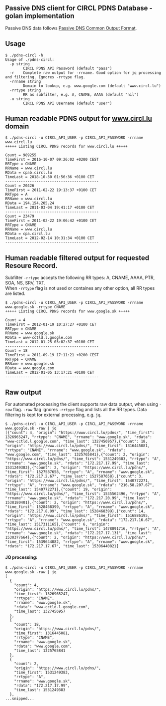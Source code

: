 ## Passive DNS client for CIRCL PDNS Database - golan implementation
Passive DNS data follows [Passive DNS Common Output Format](https://www.ietf.org/archive/id/draft-dulaunoy-dnsop-passive-dns-cof-01.txt).  

## Usage
```
$ ./pdns-circl -h
Usage of ./pdns-circl:
  -p string
    	CIRCL PDNS API Password (default "pass")
  -r	Complete raw output for -rrname. Good option for jq processing and filtering. Ignores -rrtype flag.
  -rrname string
    	Domain to lookup, e.g. www.google.com (default "www.circl.lu")
  -rrtype string
    	RR as subfilter, e.g. A, CNAME, AAAA (default "nil")
  -u string
    	CIRCL PDNS API Username (default "user")
```


## Human readable PDNS output for www.circl.lu domain
```
$ ./pdns-circl -u CIRCL_API_USER -p CIRCL_API_PASSWORD -rrname www.circl.lu 
+++++ Listing CIRCL PDNS records for www.circl.lu +++++

Count = 989255
TimeFirst = 2016-10-07 09:26:02 +0200 CEST
RRType = CNAME
RRName = www.circl.lu
RData = cpab.circl.lu
TimeLast = 2018-10-30 01:56:36 +0100 CET
------------------------------------------
Count = 20426
TimeFirst = 2011-02-22 19:13:37 +0100 CET
RRType = A
RRName = www.circl.lu
RData = 194.154.205.24
TimeLast = 2011-03-04 19:41:17 +0100 CET
------------------------------------------
Count = 23479
TimeFirst = 2011-02-22 19:06:42 +0100 CET
RRType = CNAME
RRName = www.circl.lu
RData = cpa.circl.lu
TimeLast = 2012-02-14 10:31:34 +0100 CET
------------------------------------------
```

## Human readable filtered output for requested Resoure Record.
Subfilter `-rrtype` accepts the following RR types: A, CNAME, AAAA, PTR, SOA, NS, SRV, TXT.  
When `-rrtype` flag is not used or containes any other option, all RR types are listed.
```
$ ./pdns-circl -u CIRCL_API_USER -p CIRCL_API_PASSWORD -rrname www.google.sk -rrtype CNAME
+++++ Listing CIRCL PDNS records for www.google.sk +++++

Count = 4
TimeFirst = 2012-01-19 10:27:27 +0100 CET
RRType = CNAME
RRName = www.google.sk
RData = www-cctld.l.google.com
TimeLast = 2012-01-25 03:02:37 +0100 CET
------------------------------------------
Count = 18
TimeFirst = 2011-09-19 17:11:21 +0200 CEST
RRType = CNAME
RRName = www.google.sk
RData = www.google.com
TimeLast = 2012-01-05 13:17:21 +0100 CET
------------------------------------------
```

## Raw output
For automated processing the client supports raw data output, when using `-raw` flag. 
`-raw` flag ignores `-rrtype` flag and lists all the RR types. Data filtering is kept for external processing, e.g. `jq`.
```
$ ./pdns-circl -u CIRCL_API_USER -p CIRCL_API_PASSWORD -rrname www.google.sk -raw | jq
[{"count": 4, "origin": "https://www.circl.lu/pdns/", "time_first": 1326965247, "rrtype": "CNAME", "rrname": "www.google.sk", "rdata": "www-cctld.l.google.com", "time_last": 1327456957},{"count": 18, "origin": "https://www.circl.lu/pdns/", "time_first": 1316445081, "rrtype": "CNAME", "rrname": "www.google.sk", "rdata": "www.google.com", "time_last": 1325765841},{"count": 2, "origin": "https://www.circl.lu/pdns/", "time_first": 1531249383, "rrtype": "A", "rrname": "www.google.sk", "rdata": "172.217.17.99", "time_last": 1531249383},{"count": 2, "origin": "https://www.circl.lu/pdns/", "time_first": 1527587658, "rrtype": "A", "rrname": "www.google.sk", "rdata": "172.217.2.67", "time_last": 1527587658},{"count": 3, "origin": "https://www.circl.lu/pdns/", "time_first": 1540772271, "rrtype": "A", "rrname": "www.google.sk", "rdata": "216.58.207.67", "time_last": 1540772271},{"count": 19, "origin": "https://www.circl.lu/pdns/", "time_first": 1535562496, "rrtype": "A", "rrname": "www.google.sk", "rdata": "172.217.20.99", "time_last": 1538180401},{"count": 2, "origin": "https://www.circl.lu/pdns/", "time_first": 1528468399, "rrtype": "A", "rrname": "www.google.sk", "rdata": "172.217.8.99", "time_last": 1528468399},{"count": 14, "origin": "https://www.circl.lu/pdns/", "time_first": 1516886195, "rrtype": "A", "rrname": "www.google.sk", "rdata": "172.217.16.67", "time_last": 1517311165},{"count": 6, "origin": "https://www.circl.lu/pdns/", "time_first": 1478091716, "rrtype": "A", "rrname": "www.google.sk", "rdata": "172.217.17.131", "time_last": 1530377664},{"count": 2, "origin": "https://www.circl.lu/pdns/", "time_first": 1539644082, "rrtype": "A", "rrname": "www.google.sk", "rdata": "172.217.17.67", "time_last": 1539644082}]
```

#### JQ processing:
```
$ ./pdns-circl -u CIRCL_API_USER -p CIRCL_API_PASSWORD -rrname www.google.sk -raw | jq
[
  {
    "count": 4,
    "origin": "https://www.circl.lu/pdns/",
    "time_first": 1326965247,
    "rrtype": "CNAME",
    "rrname": "www.google.sk",
    "rdata": "www-cctld.l.google.com",
    "time_last": 1327456957
  },
  {
    "count": 18,
    "origin": "https://www.circl.lu/pdns/",
    "time_first": 1316445081,
    "rrtype": "CNAME",
    "rrname": "www.google.sk",
    "rdata": "www.google.com",
    "time_last": 1325765841
  },
  {
    "count": 2,
    "origin": "https://www.circl.lu/pdns/",
    "time_first": 1531249383,
    "rrtype": "A",
    "rrname": "www.google.sk",
    "rdata": "172.217.17.99",
    "time_last": 1531249383
  },
...snipped...
```




